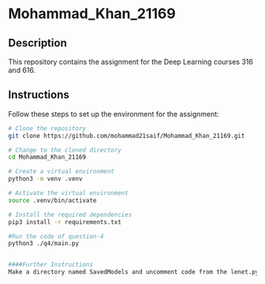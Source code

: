 # Mohammad_Khan_21169

## Description
This repository contains the assignment for the Deep Learning courses 316 and 616.

## Instructions
Follow these steps to set up the environment for the assignment:

```bash
# Clone the repository
git clone https://github.com/mohammad21saif/Mohammad_Khan_21169.git

# Change to the cloned directory
cd Mohammad_Khan_21169

# Create a virtual environment
python3 -m venv .venv

# Activate the virtual environment
source .venv/bin/activate

# Install the required dependencies
pip3 install -r requirements.txt

#Run the code of question-4
python3 ./q4/main.py


####Further Instructions
Make a directory named SavedModels and uncomment code from the lenet.py and others_pretrained.py if you want to save model
